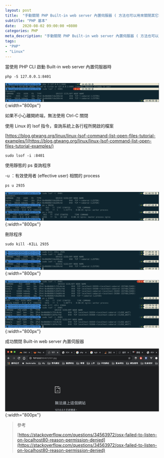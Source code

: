 ```yaml
---
layout: post
title:  "手動關閉 PHP Built-in web server 內置伺服器 ( 方法也可以用來關閉其它程式 )"
subtitle: "PHP 基本"
date:   2020-08-02 09:00:00 +0800
categories: PHP
meta_description: "手動關閉 PHP Built-in web server 內置伺服器 ( 方法也可以用來關閉其它程式 )"
tags:
- "PHP"
- "Linux"
---
```


當使用 PHP CLI 啟動 Built-in web server 內置伺服器時

```shell
php -S 127.0.0.1:8401
```

![Untitled](/images/2020-08-02/2020-08-02-01.png){:width="800px"}

如果不小心離開終端，無法使用 Ctrl-C 關閉

使用 Linux 的 lsof 指令，查詢系統上各行程所開啟的檔案

[https://blog.gtwang.org/linux/linux-lsof-command-list-open-files-tutorial-examples/](https://blog.gtwang.org/linux/linux-lsof-command-list-open-files-tutorial-examples/)

```shell
sudo lsof -i :8401
```

使用靜態的 ps 查詢程序

-u ：有效使用者 (effective user) 相關的 process

```shell
ps u 2935
```

![Untitled](/images/2020-08-02/2020-08-02-02.png){:width="800px"}

刪除程序

```shell
sudo kill -KILL 2935
```

![Untitled](/images/2020-08-02/2020-08-02-03.png){:width="800px"}

![Untitled](/images/2020-08-02/2020-08-02-04.png){:width="800px"}

成功關閉 Built-in web server 內置伺服器

![Untitled](/images/2020-08-02/2020-08-02-05.png){:width="800px"}

> 參考
> 
> [https://stackoverflow.com/questions/34563972/osx-failed-to-listen-on-localhost80-reason-permission-denied](https://stackoverflow.com/questions/34563972/osx-failed-to-listen-on-localhost80-reason-permission-denied)